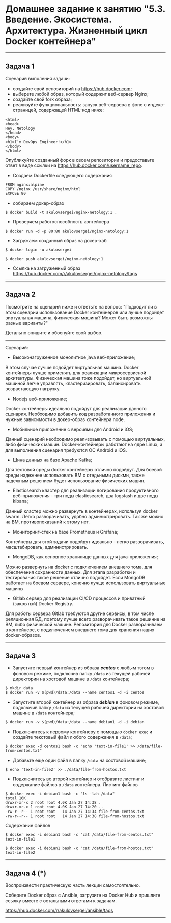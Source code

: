 
# Домашнее задание к занятию "5.3. Введение. Экосистема. Архитектура. Жизненный цикл Docker контейнера"

---

## Задача 1

Сценарий выполения задачи:

- создайте свой репозиторий на https://hub.docker.com;
- выберете любой образ, который содержит веб-сервер Nginx;
- создайте свой fork образа;
- реализуйте функциональность:
запуск веб-сервера в фоне с индекс-страницей, содержащей HTML-код ниже:
```
<html>
<head>
Hey, Netology
</head>
<body>
<h1>I’m DevOps Engineer!</h1>
</body>
</html>
```
Опубликуйте созданный форк в своем репозитории и предоставьте ответ в виде ссылки на https://hub.docker.com/username_repo.

- Создаем Dockerfile следующего содержания
```
FROM nginx:alpine
COPY /nginx /usr/share/nginx/html
EXPOSE 80
```
- собираем докер-образ
```
$ docker build -t akulovsergei/nginx-netology:1 .
```
- Проверяем работоспособность контейнера
```
$ docker run -d -p 80:80 akulovsergei/nginx-netology:1
```
- Загружаем созданный образ на докер-хаб
```
$ docker login -u akulosergei

$ docker push akulovsergei/nginx-netology:1
```

- Ссылка на загруженный образ
https://hub.docker.com/r/akulovsergei/nginx-netology/tags
---

## Задача 2

Посмотрите на сценарий ниже и ответьте на вопрос:
"Подходит ли в этом сценарии использование Docker контейнеров или лучше подойдет виртуальная машина, физическая машина? Может быть возможны разные варианты?"

Детально опишите и обоснуйте свой выбор.

---

Сценарий:

- Высоконагруженное монолитное java веб-приложение;

В этом случае лучше подойдет виртуальная машина. Docker контейнеры лучше применять для реализации микросервисной архитектуры. Физическая машина тоже подойдет, но виртуальной машиной легче управлять, кластеризировать, балансировать возрастающую нагрузку.

- Nodejs веб-приложение;

Docker контейнеры идеально подойдут для реализации данного сценария. Необходимо добавить код разработанного приложения и нужные зависимости в докер-образ контейнера node.

- Мобильное приложение c версиями для Android и iOS;

Данный сценарий необходимо реализовывать с помощью виртуальных, либо физических машин. Docker-контейнеры работают на ядре Linux, а для выполнения сценария требуются ОС Android и iOS.

- Шина данных на базе Apache Kafka;

Для тестовой среды docker контейнеры отлично подойдут. Для боевой среды надежнее использовать ВМ с отедьными дискми, также надежным решением будет использование физических машин.

- Elasticsearch кластер для реализации логирования продуктивного веб-приложения - три ноды elasticsearch, два logstash и две ноды kibana;

Данный кластер можно развернуть в контейнерах, используя docker swarm. Легко разворачивать, удобно администрировать. Так же можно на ВМ, противопоказаний к этому нет.

- Мониторинг-стек на базе Prometheus и Grafana;

Контейнеры для этой задачи подойдут идеально - легко разворачивать, масштабировать, администрировать.

- MongoDB, как основное хранилище данных для java-приложения;

Можно развернуть на docker с подключением внешнего тома, для обеспечения сохранности данных. Для этапа разработки и тестирования такое решение отлично подойдет. Если MongoDB работает на боевом сервере, конечно лучще использовать виртуальные машины.

- Gitlab сервер для реализации CI/CD процессов и приватный (закрытый) Docker Registry.

Для работы сервера Gitlab требуются другие сервисы, в том числе реляционная БД, поэтому лучше всего разворачивать такое решиние на ВМ, либо физической машине. Репозиторий для Docker разворачиваем в контейнере, с подключением внешнего тома для хранения наших docker-образов. 

---

## Задача 3

- Запустите первый контейнер из образа ***centos*** c любым тэгом в фоновом режиме, подключив папку ```/data``` из текущей рабочей директории на хостовой машине в ```/data``` контейнера;
```
$ mkdir data
$ docker run -v $(pwd)/data:/data --name centos1 -d -i centos
```

- Запустите второй контейнер из образа ***debian*** в фоновом режиме, подключив папку ```/data``` из текущей рабочей директории на хостовой машине в ```/data``` контейнера;
```
$ docker run -v $(pwd)/data:/data --name debian1 -d -i debian
```

- Подключитесь к первому контейнеру с помощью ```docker exec``` и создайте текстовый файл любого содержания в ```/data```;
```
$ docker exec -d centos1 bash -c "echo 'text-in-file1' >> /data/file-from-centos.txt"
```

- Добавьте еще один файл в папку ```/data``` на хостовой машине;
```
$ echo 'text-in-file2' >> ./data/file-from-hostos.txt
```

- Подключитесь во второй контейнер и отобразите листинг и содержание файлов в ```/data``` контейнера.
Листинг файлов
```
$ docker exec -i debian1 bash -c "ls -lah /data"
total 16K
drwxr-xr-x 2 root root 4.0K Jan 27 14:38 .
drwxr-xr-x 1 root root 4.0K Jan 27 14:20 ..
-rw-r--r-- 1 root root   14 Jan 27 14:34 file-from-centos.txt
-rw-r--r-- 1 root root   14 Jan 27 14:38 file-from-hostos.txt
```
Содержание файлов
```
$ docker exec -i debian1 bash -c "cat /data/file-from-centos.txt"
text-in-file1

$ docker exec -i debian1 bash -c "cat /data/file-from-hostos.txt"
text-in-file2

```

---

## Задача 4 (*)

Воспроизвести практическую часть лекции самостоятельно.

Соберите Docker образ с Ansible, загрузите на Docker Hub и пришлите ссылку вместе с остальными ответами к задачам.

https://hub.docker.com/r/akulovsergei/ansible/tags

---

